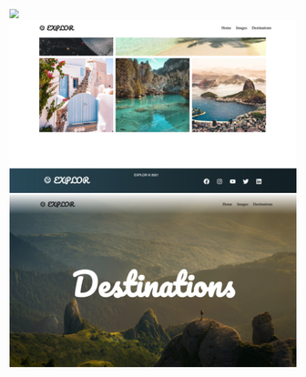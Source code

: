 <p float="right">
<img width="1000"  src="scrn1.png">
  <img width="1000"  src="scrn2.png">
  <img width="1000"  src="scrn3.png">
  </p>
